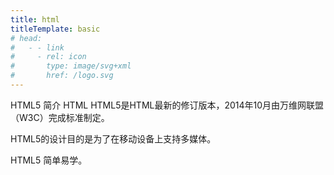```yaml
---
title: html
titleTemplate: basic
# head:
#   - - link
#     - rel: icon
#       type: image/svg+xml
#       href: /logo.svg
---
```


HTML5 简介
HTML
HTML5是HTML最新的修订版本，2014年10月由万维网联盟（W3C）完成标准制定。

HTML5的设计目的是为了在移动设备上支持多媒体。

HTML5 简单易学。